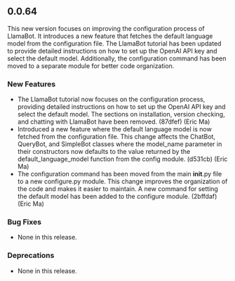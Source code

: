 ## 0.0.64

This new version focuses on improving the configuration process of LlamaBot. It introduces a new feature that fetches the default language model from the configuration file. The LlamaBot tutorial has been updated to provide detailed instructions on how to set up the OpenAI API key and select the default model. Additionally, the configuration command has been moved to a separate module for better code organization.

### New Features

- The LlamaBot tutorial now focuses on the configuration process, providing detailed instructions on how to set up the OpenAI API key and select the default model. The sections on installation, version checking, and chatting with LlamaBot have been removed. (87dfef) (Eric Ma)
- Introduced a new feature where the default language model is now fetched from the configuration file. This change affects the ChatBot, QueryBot, and SimpleBot classes where the model_name parameter in their constructors now defaults to the value returned by the default_language_model function from the config module. (d531cb) (Eric Ma)
- The configuration command has been moved from the main __init__.py file to a new configure.py module. This change improves the organization of the code and makes it easier to maintain. A new command for setting the default model has been added to the configure module. (2bffdaf) (Eric Ma)

### Bug Fixes

- None in this release.

### Deprecations

- None in this release.
